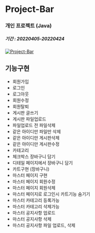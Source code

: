 # Project-Bar

### 개인 프로젝트 (Java)
##### 기간 : 20220405-20220424 

[![Project-Bar](https://img.youtube.com/vi/DfwxCq3dEwM/0.jpg)](https://youtu.be/DfwxCq3dEwM)


## 기능구현

 - 회원가입
 - 로그인
 - 로그아웃
 - 회원수정
 - 회원탈퇴
 - 게시판 글쓰기
 - 게시판 파일업로드
 - 파일업로드 전 파일삭제
 - 같은 아이디만 파일만 삭제
 - 같은 아이디만 게시판삭제
 - 같은 아이디만 게시판수정
 - 카테고리
 - 체크박스 장바구니 담기
 - 디테일 페이지에서 장바구니 담기
 - 카트구현 (장바구니)
 - 마스터 페이지 구현
 - 마스터 페이지 회원수정
 - 마스터 페이지 회원삭제
 - 마스터 페이지로 로그인시 카트기능 숨기기
 - 마스터 카테고리 등록가능
 - 마스터 카테고리 삭제가능
 - 마스터 공지사항 업로드
 - 마스터 공지사항 삭제
 - 마스터 공지사항 파일 업로드, 삭제
